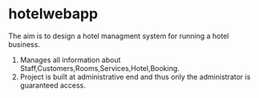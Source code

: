 # hotelwebapp

The aim is to design a hotel managment system for running a hotel business.

1. Manages all information about Staff,Customers,Rooms,Services,Hotel,Booking.
2. Project is built at administrative end and thus only the administrator is guaranteed access.
